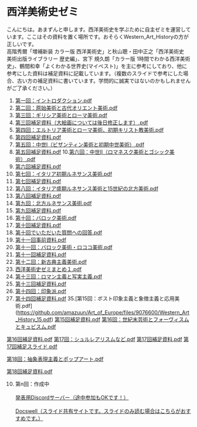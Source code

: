 # 西洋美術史ゼミ

こんにちは。あまずんと申します。西洋美術史を学ぶために自主ゼミを運営しています。ここはその資料を置く場所です。おそらくWestern_Art_Historyの方が正しいです。<br>
高階秀爾「増補新装 カラー版 西洋美術史」と秋山聰・田中正之「西洋美術史　美術出版ライブラリー 歴史編」、宮下 規久朗「カラー版 1時間でわかる西洋美術史」、鶴間和幸「よくわかる世界史(マイベスト)」を主に参考にしており、他に参考にした資料は補足資料に記載しています。（複数のスライドで参考にした場合、古い方の補足資料に書いています。学問的に誠実ではないのかもしれませんがご了承ください。）

1. [第一回：イントロダクション.pdf](https://github.com/amazuun/Art_of_Europe/files/7860018/default.pdf)
2. [第二回：原始美術と古代オリエント美術.pdf](https://github.com/amazuun/Art_of_Europe/files/7939540/default.pdf)
3. [第三回：ギリシア美術とローマ美術.pdf](https://github.com/amazuun/Art_of_Europe/files/7964125/default.pdf)
4. [第三回補足資料（大絵画については後日修正します）.pdf](https://github.com/amazuun/Art_of_Europe/files/8004019/default.pdf)
5. [第四回：エルトリア美術とローマ美術、初期キリスト教美術.pdf](https://github.com/amazuun/Art_of_Europe/files/8030779/default.pdf)
6. [第四回補足資料.pdf](https://github.com/amazuun/Art_of_Europe/files/8030781/default.pdf)
7. [第五回：中世I（ビザンティン美術と初期中世美術）.pdf](https://github.com/amazuun/Art_of_Europe/files/8226919/default.pdf)
8. [第五回補足資料.pdf](https://github.com/amazuun/Art_of_Europe/files/8212023/default.pdf)
10.[第六回：中世II（ロマネスク美術とゴシック美術）.pdf](https://github.com/amazuun/Art_of_Europe/files/8311562/Western_Art_History_6.pdf)
11. [第六回補足資料.pdf](https://github.com/amazuun/Art_of_Europe/files/8311181/Western_Art_History_6_sup.pdf)
12. [第七回：イタリア初期ルネサンス美術.pdf](https://github.com/amazuun/Art_of_Europe/files/8339166/Western_Art_History_7.pdf)
13. [第七回補足資料.pdf](https://github.com/amazuun/Art_of_Europe/files/8339171/Western_Art_History_7_sup.pdf)
14. [第八回：イタリア盛期ルネサンス美術と15世紀の北方美術.pdf](https://github.com/amazuun/Art_of_Europe/files/8377914/Western_Art_History_8.pdf)
15. [第八回補足資料.pdf](https://github.com/amazuun/Art_of_Europe/files/8377919/Western_Art_History_8_sup.pdf)
16. [第九回：北方ルネサンス美術.pdf](https://github.com/amazuun/Art_of_Europe/files/8442825/Western_Art_History_9.pdf)
17. [第九回補足資料.pdf](https://github.com/amazuun/Art_of_Europe/files/8442828/Western_Art_History_9_sup.pdf)
18. [第十回：バロック美術.pdf](https://github.com/amazuun/Art_of_Europe/files/8532096/Western_Art_History_10.pdf)
19. [第十回補足資料.pdf](https://github.com/amazuun/Art_of_Europe/files/8532101/Western_Art_History_10_sup.pdf)
20. [第十回でいただいた質問への回答.pdf](https://github.com/amazuun/Art_of_Europe/files/8569055/Western_Art_History_10_ans.pdf)
21. [第十一回事前資料.pdf](https://github.com/amazuun/Art_of_Europe/files/8618121/Western_Art_History_11_pre.pdf)
22. [第十一回：バロック美術・ロココ美術.pdf](https://github.com/amazuun/Art_of_Europe/files/8618122/Western_Art_History_11.pdf)
23. [第十一回補足資料.pdf](https://github.com/amazuun/Art_of_Europe/files/8618123/Western_Art_History_11_sup.pdf)
25. [第十二回：新古典主義美術.pdf](https://github.com/amazuun/Art_of_Europe/files/8785203/Western_Art_History_12.pdf)
27. [西洋美術史ゼミまとめ１.pdf](https://github.com/amazuun/Art_of_Europe/files/8872572/Western_Art_History_matome1.pdf)
29. [第十三回：ロマン主義と写実主義.pdf](https://github.com/amazuun/Art_of_Europe/files/8880536/Western_Art_History_13.pdf)
31. [第十三回補足資料.pdf](https://github.com/amazuun/Art_of_Europe/files/8880538/Western_Art_History_13_sup.pdf)
33. [第十四回：印象派.pdf](https://github.com/amazuun/Art_of_Europe/files/8986509/Western_Art_History_14.pdf)
34. [第十四回補足資料.pdf](https://github.com/amazuun/Art_of_Europe/files/8978835/Western_Art_History_14_sup.pdf)
35.[第15回：ポスト印象主義と象徴主義と応用美術.pdf]
(https://github.com/amazuun/Art_of_Europe/files/9076600/Western_Art_History_15.pdf)
[第15回補足資料.pdf](https://github.com/amazuun/Art_of_Europe/files/9076601/Western_Art_History_15_sup.pdf)
[第16回：世紀末芸術とフォーヴィスムとキュビスム.pdf](https://github.com/amazuun/Art_of_Europe/files/9188249/Western_Art_History_16.pdf)



[第16回補足資料.pdf](https://github.com/amazuun/Art_of_Europe/files/9217070/Western_Art_History_16_sup.pdf)
[第17回：シュルレアリスムなど.pdf](https://github.com/amazuun/Art_of_Europe/files/9372796/Western_Art_History_17.pdf)
[第17回補足資料.pdf](https://github.com/amazuun/Art_of_Europe/files/9372797/Western_Art_History_17_sup.pdf)
[第17回補足スライド.pdf](https://github.com/amazuun/Art_of_Europe/files/9372798/Western_Art_History_17_supslide.pdf)


[第18回：抽象表現主義とポップアート.pdf](https://github.com/amazuun/Art_of_Europe/files/9372789/Western_Art_History_18.pdf)

[第18回補足資料.pdf](https://github.com/amazuun/Art_of_Europe/files/9372794/Western_Art_History_18_sup.pdf)













10. 第n回：作成中<br><br>
[発表用Discordサーバー（途中参加もOKです！）](https://discord.gg/YtEBb8YUps)<br><br>
[Docswell（スライド共有サイトです。スライドのみ読む場合はこちらがおすすめです。）](https://www.docswell.com/user/amazuun)
